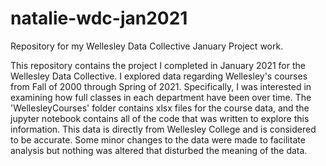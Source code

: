 # natalie-wdc-jan2021
Repository for my Wellesley Data Collective January Project work.

This repository contains the project I completed in January 2021 for the Wellesley Data Collective. I explored data regarding Wellesley's courses from Fall of 2000 through Spring of 2021. Specifically, I was interested in examining how full classes in each department have been over time. The 'WellesleyCourses' folder contains xlsx files for the course data, and the jupyter notebook contains all of the code that was written to explore this information. This data is directly from Wellesley College and is considered to be accurate. Some minor changes to the data were made to facilitate analysis but nothing was altered that disturbed the meaning of the data. 
